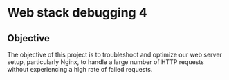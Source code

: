# Web stack debugging 4

## Objective
The objective of this project is to troubleshoot and optimize our web server setup, particularly Nginx, to handle a large number of HTTP requests without experiencing a high rate of failed requests.
